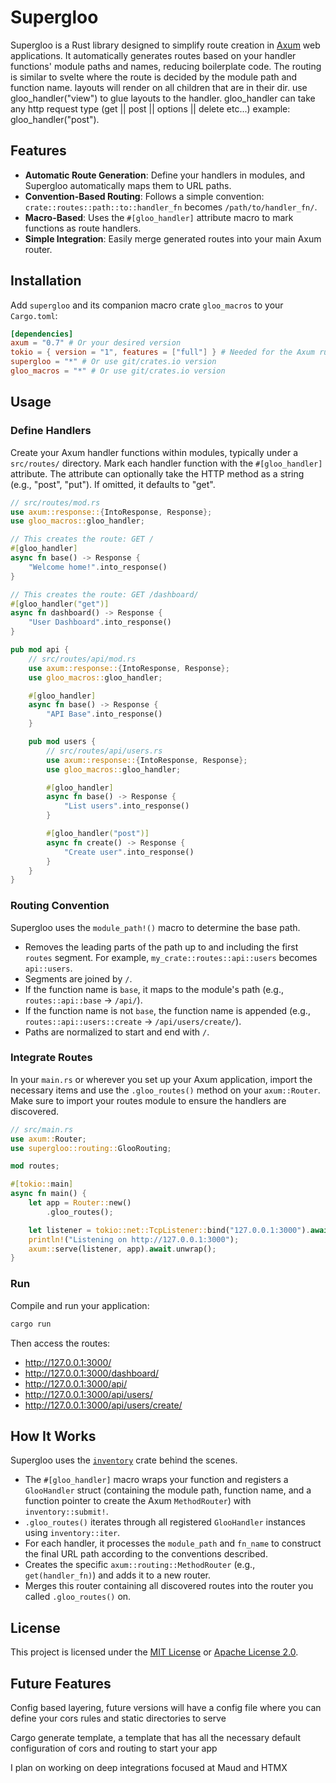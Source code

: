 # Supergloo

Supergloo is a Rust library designed to simplify route creation in [Axum](https://github.com/tokio-rs/axum) web applications. It automatically generates routes based on your handler functions' module paths and names, reducing boilerplate code. The routing is similar to svelte where the route is decided by the module path and function name. layouts will render on all children that are in their dir. use gloo_handler("view") to glue layouts to the handler. gloo_handler can take any http request type (get || post || options || delete etc...) example: gloo_handler("post").

## Features

- **Automatic Route Generation**: Define your handlers in modules, and Supergloo automatically maps them to URL paths.
- **Convention-Based Routing**: Follows a simple convention: `crate::routes::path::to::handler_fn` becomes `/path/to/handler_fn/`.
- **Macro-Based**: Uses the `#[gloo_handler]` attribute macro to mark functions as route handlers.
- **Simple Integration**: Easily merge generated routes into your main Axum router.

## Installation

Add `supergloo` and its companion macro crate `gloo_macros` to your `Cargo.toml`:

```toml
[dependencies]
axum = "0.7" # Or your desired version
tokio = { version = "1", features = ["full"] } # Needed for the Axum runtime
supergloo = "*" # Or use git/crates.io version
gloo_macros = "*" # Or use git/crates.io version
```

## Usage

### Define Handlers

Create your Axum handler functions within modules, typically under a `src/routes/` directory. Mark each handler function with the `#[gloo_handler]` attribute. The attribute can optionally take the HTTP method as a string (e.g., "post", "put"). If omitted, it defaults to "get".

```rust
// src/routes/mod.rs
use axum::response::{IntoResponse, Response};
use gloo_macros::gloo_handler;

// This creates the route: GET /
#[gloo_handler]
async fn base() -> Response {
    "Welcome home!".into_response()
}

// This creates the route: GET /dashboard/
#[gloo_handler("get")]
async fn dashboard() -> Response {
    "User Dashboard".into_response()
}

pub mod api {
    // src/routes/api/mod.rs
    use axum::response::{IntoResponse, Response};
    use gloo_macros::gloo_handler;

    #[gloo_handler]
    async fn base() -> Response {
        "API Base".into_response()
    }

    pub mod users {
        // src/routes/api/users.rs
        use axum::response::{IntoResponse, Response};
        use gloo_macros::gloo_handler;

        #[gloo_handler]
        async fn base() -> Response {
            "List users".into_response()
        }

        #[gloo_handler("post")]
        async fn create() -> Response {
            "Create user".into_response()
        }
    }
}
```

### Routing Convention

Supergloo uses the `module_path!()` macro to determine the base path.

- Removes the leading parts of the path up to and including the first `routes` segment. For example, `my_crate::routes::api::users` becomes `api::users`.
- Segments are joined by `/`.
- If the function name is `base`, it maps to the module's path (e.g., `routes::api::base` -> `/api/`).
- If the function name is not `base`, the function name is appended (e.g., `routes::api::users::create` -> `/api/users/create/`).
- Paths are normalized to start and end with `/`.

### Integrate Routes

In your `main.rs` or wherever you set up your Axum application, import the necessary items and use the `.gloo_routes()` method on your `axum::Router`. Make sure to import your routes module to ensure the handlers are discovered.

```rust
// src/main.rs
use axum::Router;
use supergloo::routing::GlooRouting;

mod routes;

#[tokio::main]
async fn main() {
    let app = Router::new()
        .gloo_routes();

    let listener = tokio::net::TcpListener::bind("127.0.0.1:3000").await.unwrap();
    println!("Listening on http://127.0.0.1:3000");
    axum::serve(listener, app).await.unwrap();
}
```

### Run

Compile and run your application:

```bash
cargo run
```

Then access the routes:

- http://127.0.0.1:3000/
- http://127.0.0.1:3000/dashboard/
- http://127.0.0.1:3000/api/
- http://127.0.0.1:3000/api/users/
- http://127.0.0.1:3000/api/users/create/

## How It Works

Supergloo uses the [`inventory`](https://crates.io/crates/inventory) crate behind the scenes.

- The `#[gloo_handler]` macro wraps your function and registers a `GlooHandler` struct (containing the module path, function name, and a function pointer to create the Axum `MethodRouter`) with `inventory::submit!`.
- `.gloo_routes()` iterates through all registered `GlooHandler` instances using `inventory::iter`.
- For each handler, it processes the `module_path` and `fn_name` to construct the final URL path according to the conventions described.
- Creates the specific `axum::routing::MethodRouter` (e.g., `get(handler_fn)`) and adds it to a new router.
- Merges this router containing all discovered routes into the router you called `.gloo_routes()` on.

## License

This project is licensed under the [MIT License](LICENSE) or [Apache License 2.0](LICENSE-APACHE).

## Future Features


Config based layering, future versions will have a config file where you can define your cors rules and static directories to serve

Cargo generate template, a template that has all the necessary default configuration of cors and routing to start your app


I plan on working on deep integrations focused at Maud and HTMX
